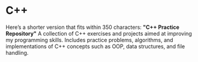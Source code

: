 # C++
Here’s a shorter version that fits within 350 characters:  **"C++ Practice Repository"**   A collection of C++ exercises and projects aimed at improving my programming skills. Includes practice problems, algorithms, and implementations of C++ concepts such as OOP, data structures, and file handling. 
